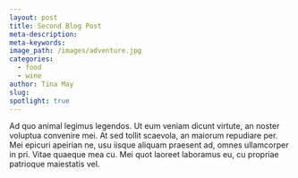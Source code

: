 ```yaml
---
layout: post
title: Second Blog Post
meta-description:
meta-keywords:
image_path: /images/adventure.jpg
categories:
  - food
  - wine
author: Tina May
slug:
spotlight: true
---
```


Ad quo animal legimus legendos. Ut eum veniam dicunt virtute, an noster voluptua convenire mei. At sed tollit scaevola, an maiorum repudiare per. Mei epicuri apeirian ne, usu iisque aliquam praesent ad, omnes ullamcorper in pri. Vitae quaeque mea cu. Mei quot laoreet laboramus eu, cu propriae patrioque maiestatis vel.
